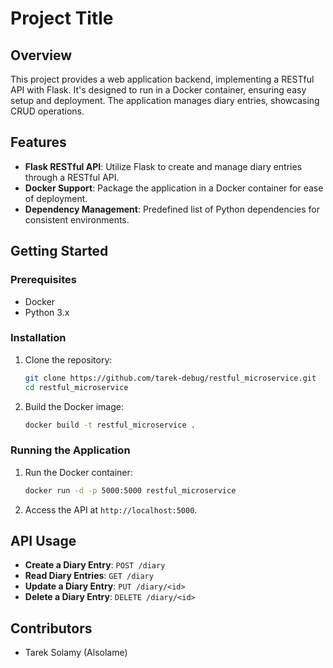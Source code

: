
# Project Title

## Overview
This project provides a web application backend, implementing a RESTful API with Flask. It's designed to run in a Docker container, ensuring easy setup and deployment. The application manages diary entries, showcasing CRUD operations.

## Features
- **Flask RESTful API**: Utilize Flask to create and manage diary entries through a RESTful API.
- **Docker Support**: Package the application in a Docker container for ease of deployment.
- **Dependency Management**: Predefined list of Python dependencies for consistent environments.

## Getting Started

### Prerequisites
- Docker
- Python 3.x

### Installation
1. Clone the repository:
   ```bash
   git clone https://github.com/tarek-debug/restful_microservice.git
   cd restful_microservice
   ```
2. Build the Docker image:
   ```bash
   docker build -t restful_microservice .
   ```

### Running the Application
1. Run the Docker container:
   ```bash
   docker run -d -p 5000:5000 restful_microservice
   ```
2. Access the API at `http://localhost:5000`.

## API Usage
- **Create a Diary Entry**: `POST /diary`
- **Read Diary Entries**: `GET /diary`
- **Update a Diary Entry**: `PUT /diary/<id>`
- **Delete a Diary Entry**: `DELETE /diary/<id>`


## Contributors
- Tarek Solamy (Alsolame)
